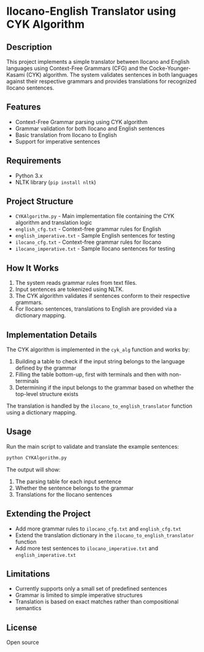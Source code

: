 # Ilocano-English Translator using CYK Algorithm

## Description
This project implements a simple translator between Ilocano and English languages using Context-Free Grammars (CFG) and the Cocke-Younger-Kasami (CYK) algorithm. The system validates sentences in both languages against their respective grammars and provides translations for recognized Ilocano sentences.

## Features
- Context-Free Grammar parsing using CYK algorithm
- Grammar validation for both Ilocano and English sentences
- Basic translation from Ilocano to English
- Support for imperative sentences

## Requirements
- Python 3.x
- NLTK library (`pip install nltk`)

## Project Structure
- `CYKAlgorithm.py` - Main implementation file containing the CYK algorithm and translation logic
- `english_cfg.txt` - Context-free grammar rules for English
- `english_imperative.txt` - Sample English sentences for testing
- `ilocano_cfg.txt` - Context-free grammar rules for Ilocano
- `ilocano_imperative.txt` - Sample Ilocano sentences for testing

## How It Works
1. The system reads grammar rules from text files.
2. Input sentences are tokenized using NLTK.
3. The CYK algorithm validates if sentences conform to their respective grammars.
4. For Ilocano sentences, translations to English are provided via a dictionary mapping.

## Implementation Details
The CYK algorithm is implemented in the `cyk_alg` function and works by:
1. Building a table to check if the input string belongs to the language defined by the grammar
2. Filling the table bottom-up, first with terminals and then with non-terminals
3. Determining if the input belongs to the grammar based on whether the top-level structure exists

The translation is handled by the `ilocano_to_english_translator` function using a dictionary mapping.

## Usage
Run the main script to validate and translate the example sentences:

```bash
python CYKAlgorithm.py
```

The output will show:
1. The parsing table for each input sentence
2. Whether the sentence belongs to the grammar
3. Translations for the Ilocano sentences

## Extending the Project
- Add more grammar rules to `ilocano_cfg.txt` and `english_cfg.txt`
- Extend the translation dictionary in the `ilocano_to_english_translator` function
- Add more test sentences to `ilocano_imperative.txt` and `english_imperative.txt`

## Limitations
- Currently supports only a small set of predefined sentences
- Grammar is limited to simple imperative structures
- Translation is based on exact matches rather than compositional semantics

## License
Open source